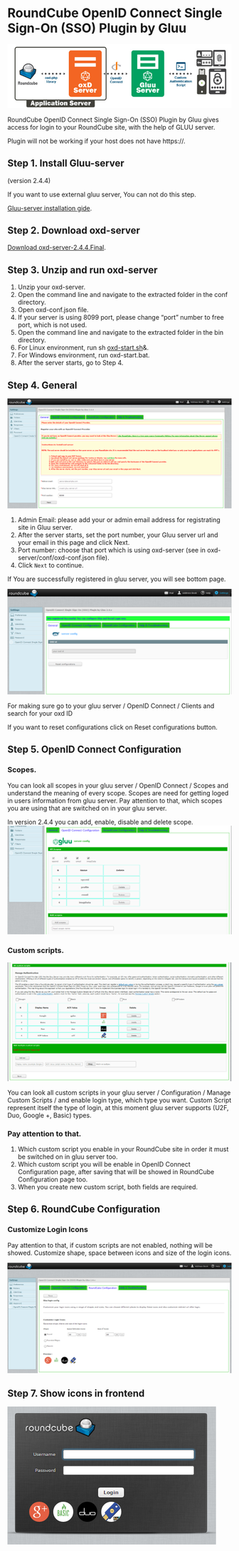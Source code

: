 # <a id="RoundCube_GLUU_SSO_plugin_0"></a>RoundCube OpenID Connect Single Sign-On (SSO) Plugin by Gluu

![image](https://raw.githubusercontent.com/GluuFederation/rcube_openid_connect_single_sign_on_plugin_by_gluu/master/plugin.jpg)

RoundCube OpenID Connect Single Sign-On (SSO) Plugin by Gluu gives access for login to your RoundCube site, with the help of GLUU server.

Plugin will not be working if your host does not have https://.

## <a id="Step_1_Install_Gluuserver_13"></a>Step 1\. Install Gluu-server

(version 2.4.4)

If you want to use external gluu server, You can not do this step.

[Gluu-server installation gide](https://www.gluu.org/docs/deployment/).

## <a id="Step_2_Download_oxDserver_21"></a>Step 2\. Download oxd-server

[Download oxd-server-2.4.4.Final](https://ox.gluu.org/maven/org/xdi/oxd-server/2.4.4.Final/oxd-server-2.4.4.Final-distribution.zip).

## <a id="Step_3_Unzip_and_run_oXDserver_31"></a>Step 3\. Unzip and run oxd-server

1.  Unzip your oxd-server.
2.  Open the command line and navigate to the extracted folder in the conf directory.
3.  Open oxd-conf.json file.
4.  If your server is using 8099 port, please change “port” number to free port, which is not used.
5.  Open the command line and navigate to the extracted folder in the bin directory.
6.  For Linux environment, run sh [oxd-start.sh](http://oxd-start.sh)&.
7.  For Windows environment, run oxd-start.bat.
8.  After the server starts, go to Step 4.

## <a id="Step_6_General_73"></a>Step 4\. General

![General](https://raw.githubusercontent.com/GluuFederation/rcube_openid_connect_single_sign_on_plugin_by_gluu/master/docu/15.png)

1.  Admin Email: please add your or admin email address for registrating site in Gluu server.
2.  After the server starts, set the port number, your Gluu server url and your email in this page and click Next.
3.  Port number: choose that port which is using oxd-server (see in oxd-server/conf/oxd-conf.json file).
4.  Click `Next` to continue.

If You are successfully registered in gluu server, you will see bottom page.

![oxD_id](https://raw.githubusercontent.com/GluuFederation/rcube_openid_connect_single_sign_on_plugin_by_gluu/master/docu/7.png)

For making sure go to your gluu server / OpenID Connect / Clients and search for your oxd ID

If you want to reset configurations click on Reset configurations button.

## <a id="Step_8_OpenID_Connect_Configuration_89"></a>Step 5\. OpenID Connect Configuration

### <a id="Scopes_93"></a>Scopes.

You can look all scopes in your gluu server / OpenID Connect / Scopes and understand the meaning of every scope. Scopes are need for getting loged in users information from gluu server. Pay attention to that, which scopes you are using that are switched on in your gluu server.

In version 2.4.4 you can add, enable, disable and delete scope. ![Scopes1](https://raw.githubusercontent.com/GluuFederation/rcube_openid_connect_single_sign_on_plugin_by_gluu/master/docu/9.png)

### <a id="Custom_scripts_104"></a>Custom scripts.

![Customscripts](https://raw.githubusercontent.com/GluuFederation/rcube_openid_connect_single_sign_on_plugin_by_gluu/master/docu/10.png)

You can look all custom scripts in your gluu server / Configuration / Manage Custom Scripts / and enable login type, which type you want. Custom Script represent itself the type of login, at this moment gluu server supports (U2F, Duo, Google +, Basic) types.

### <a id="Pay_attention_to_that_111"></a>Pay attention to that.

1.  Which custom script you enable in your RoundCube site in order it must be switched on in gluu server too.
2.  Which custom script you will be enable in OpenID Connect Configuration page, after saving that will be showed in RoundCube Configuration page too.
3.  When you create new custom script, both fields are required.

## <a id="Step_9_RoundCube_Configuration_117"></a>Step 6\. RoundCube Configuration

### <a id="Customize_Login_Icons_119"></a>Customize Login Icons

Pay attention to that, if custom scripts are not enabled, nothing will be showed. Customize shape, space between icons and size of the login icons.

![RoundCubeConfiguration](https://raw.githubusercontent.com/GluuFederation/rcube_openid_connect_single_sign_on_plugin_by_gluu/master/docu/11.png)

## <a id="Step_10_Show_icons_in_frontend_126"></a>Step 7\. Show icons in frontend

![frontend](https://raw.githubusercontent.com/GluuFederation/rcube_openid_connect_single_sign_on_plugin_by_gluu/master/docu/12.png)



